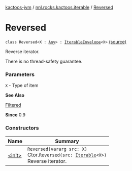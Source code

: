 [kactoos-jvm](../../index.md) / [nnl.rocks.kactoos.iterable](../index.md) / [Reversed](.)

# Reversed

`class Reversed<X : `[`Any`](https://kotlinlang.org/api/latest/jvm/stdlib/kotlin/-any/index.html)`> : `[`IterableEnvelope`](../-iterable-envelope/index.md)`<X>` [(source)](https://github.com/neonailol/kactoos/blob/master/kactoos-jvm/src/main/kotlin/nnl/rocks/kactoos/iterable/Reversed.kt#L19)

Reverse iterator.

There is no thread-safety guarantee.

### Parameters

`X` - Type of item

**See Also**

[Filtered](../-filtered/index.md)

**Since**
0.9

### Constructors

| Name | Summary |
|---|---|
| [&lt;init&gt;](-init-.md) | `Reversed(vararg src: X)`<br>Ctor.`Reversed(src: `[`Iterable`](https://kotlinlang.org/api/latest/jvm/stdlib/kotlin.collections/-iterable/index.html)`<X>)`<br>Reverse iterator. |
